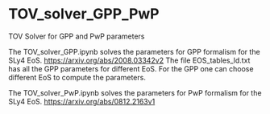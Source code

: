 # TOV_solver_GPP_PwP
TOV Solver for GPP and PwP parameters

The TOV_solver_GPP.ipynb solves the parameters for GPP formalism for the SLy4 EoS. https://arxiv.org/abs/2008.03342v2
The file EOS_tables_ld.txt has all the GPP parameters for different EoS. For the GPP one can choose different EoS to compute the parameters.

The TOV_solver_PwP.ipynb solves the parameters for PwP formalism for the SLy4 EoS. https://arxiv.org/abs/0812.2163v1



